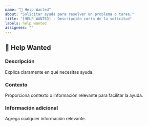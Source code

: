 ```yaml
---
name: "🙏 Help Wanted"
about: "Solicitar ayuda para resolver un problema o tarea."
title: "[HELP WANTED] - Descripción corta de la solicitud"
labels: help wanted
assignees: ""
---
```


## 🙏 Help Wanted

### Descripción

Explica claramente en qué necesitas ayuda.

### Contexto

Proporciona contexto o información relevante para facilitar la ayuda.

### Información adicional

Agrega cualquier información relevante.